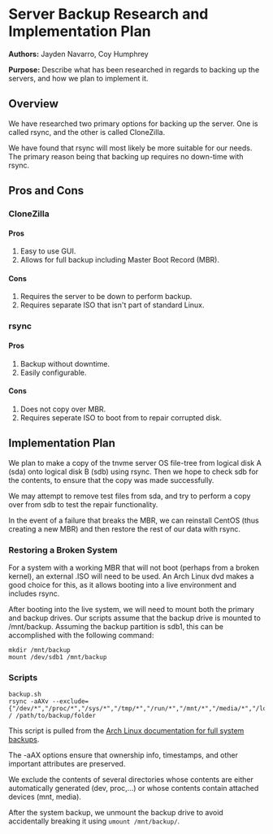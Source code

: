 # Server Backup Research and Implementation Plan

**Authors:** Jayden Navarro, Coy Humphrey

**Purpose:** Describe what has been researched in regards to backing up the servers, and how we plan to implement it.

## Overview
We have researched two primary options for backing up the server. One is called rsync, and the other is called CloneZilla.

We have found that rsync will most likely be more suitable for our needs. The primary reason being that backing up requires no down-time with rsync.

## Pros and Cons
### CloneZilla
#### Pros
1. Easy to use GUI.
2. Allows for full backup including Master Boot Record (MBR).

#### Cons
1. Requires the server to be down to perform backup.
2. Requires separate ISO that isn't part of standard Linux.

### rsync
#### Pros
1. Backup without downtime.
2. Easily configurable.

#### Cons
1. Does not copy over MBR.
2. Requires seperate ISO to boot from to repair corrupted disk.

## Implementation Plan
We plan to make a copy of the tnvme server OS file-tree from logical disk A (sda) onto logical disk B (sdb) using rsync. Then we hope to check sdb for the contents, to ensure that the copy was made successfully.

We may attempt to remove test files from sda, and try to perform a copy over from sdb to test the repair functionality.

In the event of a failure that breaks the MBR, we can reinstall CentOS (thus creating a new MBR) and then restore the rest of our data with rsync.

### Restoring a Broken System

For a system with a working MBR that will not boot (perhaps from a broken kernel), an external .ISO will need to be used. An Arch Linux dvd makes a good choice for this, as it allows booting into a live environment and includes rsync.

After booting into the live system, we will need to mount both the primary and backup drives. Our scripts assume that the backup drive is mounted to /mnt/backup. Assuming the backup partition is sdb1, this can be accomplished with the following command:

	mkdir /mnt/backup
	mount /dev/sdb1 /mnt/backup

### Scripts

	backup.sh
	rsync -aAXv --exclude={"/dev/*","/proc/*","/sys/*","/tmp/*","/run/*","/mnt/*","/media/*","/lost+found"} / /path/to/backup/folder

This script is pulled from the [Arch Linux documentation for full system backups](https://wiki.archlinux.org/index.php/full_system_backup_with_rsync).

The -aAX options ensure that ownership info, timestamps, and other important attributes are preserved.

We exclude the contents of several directories whose contents are either automatically generated (dev, proc,...) or whose contents contain attached devices (mnt, media).

After the system backup, we unmount the backup drive to avoid accidentally breaking it using `umount /mnt/backup/`.
